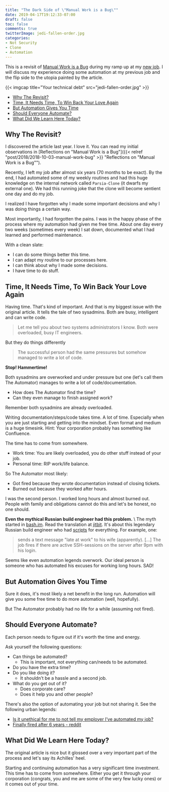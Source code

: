 ```yaml
---
title: "The Dark Side of \"Manual Work is a Bug\""
date: 2019-04-17T19:12:33-07:00
draft: false
toc: false
comments: true
twitterImage: jedi-fallen-order.jpg
categories:
- Not Security
- Clone
- Automation
---
```


This is a revisit of [Manual Work is a Bug](https://queue.acm.org/detail.cfm?id=3197520)
during my ramp up at my [new job](https://twitter.com/CryptoGangsta/status/1109185306295746563).
I will discuss my experience doing some automation at my previous job and the
flip side to the utopia painted by the article.

<!--more-->

{{< imgcap title="Your technical debt" src="jedi-fallen-order.jpg" >}}

- [Why The Revisit?](#why-the-revisit)
- [Time, It Needs Time, To Win Back Your Love Again](#time-it-needs-time-to-win-back-your-love-again)
- [But Automation Gives You Time](#but-automation-gives-you-time)
- [Should Everyone Automate?](#should-everyone-automate)
- [What Did We Learn Here Today?](#what-did-we-learn-here-today)


## Why The Revisit?
I discovered the article last year. I love it. You can read my initial observations in
[Reflections on "Manual Work is a Bug"]({{< relref "post/2018/2018-10-03-manual-work-bug" >}} "Reflections on \"Manual Work is a Bug\"").

Recently, I left my job after almost six years (70 months to be exact).
By the end, I had automated some of my weekly routines and had this huge
knowledge on the internal network called `Parsia-Clone` (it dwarfs my external one).
We had this running joke that the clone will become sentient one day and do my job.

I realized I have forgotten why I made some important decisions and why I was
doing things a certain way.

Most importantly, I had forgotten the pains. I was in the happy phase of the
process where my automation had given me free time. About one day every two
weeks (sometimes every week) I sat down, documented what I had learned and
performed maintenance.

With a clean slate:

* I can do some things better this time.
* I can adapt my routine to our processes here.
* I can think about why I made some decisions.
* I have time to do stuff.

## Time, It Needs Time, To Win Back Your Love Again
Having time. That's kind of important. And that is my biggest issue with the
original article. It tells the tale of two sysadmins. Both are busy, intelligent
and can write code.

> Let me tell you about two systems administrators I know. Both were overloaded,
> busy IT engineers.

But they do things differently

> The successful person had the same pressures but somehow managed to write a lot of code.

**Stop! Hammertime!**

Both sysadmins are overworked and under pressure but one (let's call them The Automator)
manages to write a lot of code/documentation.

* How does The Automator find the time?
* Can they even manage to finish assigned work? 

Remember both sysadmins are already overloaded.

Writing documentation/steps/code takes time. A lot of time. Especially when you
are just starting and getting into the mindset. Even format and medium is a huge
timesink. Hint: Your corporation probably has something like Confluence.

The time has to come from somewhere.

* Work time: You are likely overloaded, you do other stuff instead of your job.
* Personal time: RIP work/life balance.

So The Automator most likely:

* Got fired because they wrote documentation instead of closing tickets.
* Burned out because they worked after hours.

I was the second person. I worked long hours and almost burned out. People with
family and obligations cannot do this and let's be honest, no one should.

**Even the mythical Russian build engineer had this problem.** \\
The myth started in [bash.im][bash.im]. Read the translation at [jitbit][jitbit].
It's about this legendary Russian build engineer who had [scripts][hacker-scripts]
for everything. For example, one:

> sends a text message "late at work" to his wife (apparently). [...]
> The job fires if there are active SSH-sessions on the server after 9pm with his login.

Seems like even automation legends overwork. Our ideal person is someone who has
automated his excuses for working long hours. SAD!

## But Automation Gives You Time
Sure it does, it's most likely a net benefit in the long run. Automation will
give you some free time to do more automation (well, hopefully).

But The Automator probably had no life for a while (assuming not fired).

## Should Everyone Automate?
Each person needs to figure out if it's worth the time and energy.

Ask yourself the following questions:

* Can things be automated?
  * This is important, not everything can/needs to be automated.
* Do you have the extra time?
* Do you like doing it?
  * It shouldn't be a hassle and a second job.
* What do you get out of it?
  * Does corporate care?
  * Does it help you and other people?

There's also the option of automating your job but not sharing it. See the
following urban legends:

* [Is it unethical for me to not tell my employer I’ve automated my job?][automated-stack-exchange]
* [Finally fired after 6 years - reddit][fired-after-six-years]

## What Did We Learn Here Today?
The original article is nice but it glossed over a very important part of the
process and let's say its Achilles' heel.

Starting and continuing automation has a very significant time investment. This
time has to come from somewhere. Either you get it through your corporation
(congrats, you and me are some of the very few lucky ones) or it comes out of
your time.

<!-- Links -->
[manual-work-link]: https://queue.acm.org/detail.cfm?id=3197520
[automated-stack-exchange]: https://workplace.stackexchange.com/questions/93696/is-it-unethical-for-me-to-not-tell-my-employer-i-ve-automated-my-job
[fired-after-six-years]: http://archive.is/uW2OK#selection-1779.0-1779.27
[bash.im]: https://bash.im/quote/436725
[jitbit]: https://www.jitbit.com/alexblog/249-now-thats-what-i-call-a-hacker/
[hacker-scripts]: https://github.com/NARKOZ/hacker-scripts

